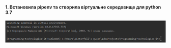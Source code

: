 #### 1. Встановила pipenv та створила віртуальне середовище для python 3.7
![Screenshot](./screenshots/Screenshot_1.png)